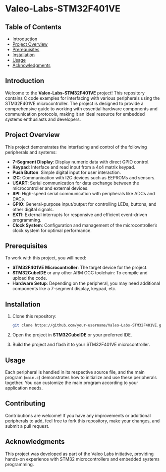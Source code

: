 # Valeo-Labs-STM32F401VE

## Table of Contents
- [Introduction](#introduction)
- [Project Overview](#project-overview)
- [Prerequisites](#prerequisites)
- [Installation](#installation)
- [Usage](#usage)
- [Acknowledgments](#acknowledgments)



## Introduction
Welcome to the **Valeo-Labs-STM32F401VE** project! This repository contains C code examples for interfacing with various peripherals using the STM32F401VE microcontroller. The project is designed to provide a comprehensive guide to working with essential hardware components and communication protocols, making it an ideal resource for embedded systems enthusiasts and developers.

## Project Overview

This project demonstrates the interfacing and control of the following peripherals and systems:

- **7-Segment Display**: Display numeric data with direct GPIO control.
- **Keypad**: Interface and read input from a 4x4 matrix keypad.
- **Push Button**: Simple digital input for user interaction.
- **I2C**: Communication with I2C devices such as EEPROMs and sensors.
- **USART**: Serial communication for data exchange between the microcontroller and external devices.
- **SPI**: High-speed serial communication with peripherals like ADCs and DACs.
- **GPIO**: General-purpose input/output for controlling LEDs, buttons, and other digital signals.
- **EXTI**: External interrupts for responsive and efficient event-driven programming.
- **Clock System**: Configuration and management of the microcontroller’s clock system for optimal performance.


## Prerequisites

To work with this project, you will need:

- **STM32F401VE Microcontroller**: The target device for the project.
- **STM32CubeIDE** or any other ARM GCC toolchain: To compile and upload the code.
- **Hardware Setup**: Depending on the peripheral, you may need additional components like a 7-segment display, keypad, etc.

## Installation

1. Clone this repository:
   ```sh
   git clone https://github.com/your-username/Valeo-Labs-STM32F401VE.git
    ```

2. Open the project in **STM32CubeIDE** or your preferred IDE.

3. Build the project and flash it to your STM32F401VE microcontroller.

## Usage

Each peripheral is handled in its respective source file, and the main program (`main.c`) demonstrates how to initialize and use these peripherals together. You can customize the main program according to your application needs.

## Contributing

Contributions are welcome! If you have any improvements or additional peripherals to add, feel free to fork this repository, make your changes, and submit a pull request.


## Acknowledgments

This project was developed as part of the Valeo Labs initiative, providing hands-on experience with STM32 microcontrollers and embedded systems programming.
